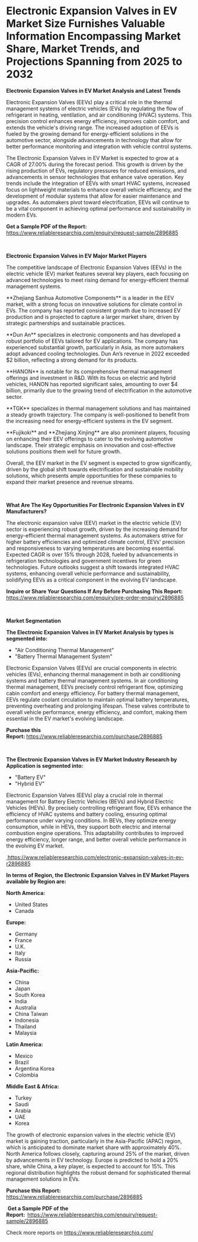 <p><h1>Electronic Expansion Valves in EV Market Size Furnishes Valuable Information Encompassing Market Share, Market Trends, and Projections Spanning from 2025 to 2032</h1></p><p><strong>Electronic Expansion Valves in EV Market Analysis and Latest Trends</strong></p>
<p><p>Electronic Expansion Valves (EEVs) play a critical role in the thermal management systems of electric vehicles (EVs) by regulating the flow of refrigerant in heating, ventilation, and air conditioning (HVAC) systems. This precision control enhances energy efficiency, improves cabin comfort, and extends the vehicle's driving range. The increased adoption of EEVs is fueled by the growing demand for energy-efficient solutions in the automotive sector, alongside advancements in technology that allow for better performance monitoring and integration with vehicle control systems.</p><p>The Electronic Expansion Valves in EV Market is expected to grow at a CAGR of 27.00% during the forecast period. This growth is driven by the rising production of EVs, regulatory pressures for reduced emissions, and advancements in sensor technologies that enhance valve operation. Key trends include the integration of EEVs with smart HVAC systems, increased focus on lightweight materials to enhance overall vehicle efficiency, and the development of modular systems that allow for easier maintenance and upgrades. As automakers pivot toward electrification, EEVs will continue to be a vital component in achieving optimal performance and sustainability in modern EVs.</p></p>
<p><strong>Get a Sample PDF of the Report:&nbsp;</strong> <a href="https://www.reliableresearchiq.com/enquiry/request-sample/2896885?utm_campaign=3006&utm_medium=2&utm_source=Github&utm_content=ia&utm_term=15032025&utm_id=electronic-expansion-valves-in-ev">https://www.reliableresearchiq.com/enquiry/request-sample/2896885</a></p>
<p>&nbsp;</p>
<p><strong>Electronic Expansion Valves in EV Major Market Players</strong></p>
<p><p>The competitive landscape of Electronic Expansion Valves (EEVs) in the electric vehicle (EV) market features several key players, each focusing on advanced technologies to meet rising demand for energy-efficient thermal management systems.</p><p>**Zhejiang Sanhua Automotive Components** is a leader in the EEV market, with a strong focus on innovative solutions for climate control in EVs. The company has reported consistent growth due to increased EV production and is projected to capture a larger market share, driven by strategic partnerships and sustainable practices.</p><p>**Dun An** specializes in electronic components and has developed a robust portfolio of EEVs tailored for EV applications. The company has experienced substantial growth, particularly in Asia, as more automakers adopt advanced cooling technologies. Dun An’s revenue in 2022 exceeded $2 billion, reflecting a strong demand for its products.</p><p>**HANON** is notable for its comprehensive thermal management offerings and investment in R&D. With its focus on electric and hybrid vehicles, HANON has reported significant sales, amounting to over $4 billion, primarily due to the growing trend of electrification in the automotive sector.</p><p>**TGK** specializes in thermal management solutions and has maintained a steady growth trajectory. The company is well-positioned to benefit from the increasing need for energy-efficient systems in the EV segment. </p><p>**Fujikoki** and **Zhejiang Xinjing** are also prominent players, focusing on enhancing their EEV offerings to cater to the evolving automotive landscape. Their strategic emphasis on innovation and cost-effective solutions positions them well for future growth.</p><p>Overall, the EEV market in the EV segment is expected to grow significantly, driven by the global shift towards electrification and sustainable mobility solutions, which presents ample opportunities for these companies to expand their market presence and revenue streams.</p></p>
<p>&nbsp;</p>
<p><strong>What Are The Key Opportunities For Electronic Expansion Valves in EV Manufacturers?</strong></p>
<p><p>The electronic expansion valve (EEV) market in the electric vehicle (EV) sector is experiencing robust growth, driven by the increasing demand for energy-efficient thermal management systems. As automakers strive for higher battery efficiencies and optimized climate control, EEVs' precision and responsiveness to varying temperatures are becoming essential. Expected CAGR is over 15% through 2028, fueled by advancements in refrigeration technologies and government incentives for green technologies. Future outlooks suggest a shift towards integrated HVAC systems, enhancing overall vehicle performance and sustainability, solidifying EEVs as a critical component in the evolving EV landscape.</p></p>
<p><strong>Inquire or Share Your Questions If Any Before Purchasing This Report:</strong> <a href="https://www.reliableresearchiq.com/enquiry/pre-order-enquiry/2896885?utm_campaign=3006&utm_medium=2&utm_source=Github&utm_content=ia&utm_term=15032025&utm_id=electronic-expansion-valves-in-ev">https://www.reliableresearchiq.com/enquiry/pre-order-enquiry/2896885</a></p>
<p>&nbsp;</p>
<p><strong>Market Segmentation</strong></p>
<p><strong>The Electronic Expansion Valves in EV Market Analysis by types is segmented into:</strong></p>
<p><ul><li>"Air Conditioning Thermal Management"</li><li>"Battery Thermal Management System"</li></ul></p>
<p><p>Electronic Expansion Valves (EEVs) are crucial components in electric vehicles (EVs), enhancing thermal management in both air conditioning systems and battery thermal management systems. In air conditioning thermal management, EEVs precisely control refrigerant flow, optimizing cabin comfort and energy efficiency. For battery thermal management, EEVs regulate coolant circulation to maintain optimal battery temperatures, preventing overheating and prolonging lifespan. These valves contribute to overall vehicle performance, energy efficiency, and comfort, making them essential in the EV market's evolving landscape.</p></p>
<p><strong>Purchase this Report:&nbsp;</strong><a href="https://www.reliableresearchiq.com/purchase/2896885?utm_campaign=3006&utm_medium=2&utm_source=Github&utm_content=ia&utm_term=15032025&utm_id=electronic-expansion-valves-in-ev">https://www.reliableresearchiq.com/purchase/2896885</a></p>
<p>&nbsp;</p>
<p><strong>The Electronic Expansion Valves in EV Market Industry Research by Application is segmented into:</strong></p>
<p><ul><li>"Battery EV"</li><li>"Hybrid EV"</li></ul></p>
<p><p>Electronic Expansion Valves (EEVs) play a crucial role in thermal management for Battery Electric Vehicles (BEVs) and Hybrid Electric Vehicles (HEVs). By precisely controlling refrigerant flow, EEVs enhance the efficiency of HVAC systems and battery cooling, ensuring optimal performance under varying conditions. In BEVs, they optimize energy consumption, while in HEVs, they support both electric and internal combustion engine operations. This adaptability contributes to improved energy efficiency, longer range, and better overall vehicle performance in the evolving EV market.</p></p>
<p><a href="https://www.reliableresearchiq.com/electronic-expansion-valves-in-ev-r2896885?utm_campaign=3006&utm_medium=2&utm_source=Github&utm_content=ia&utm_term=15032025&utm_id=electronic-expansion-valves-in-ev">&nbsp;https://www.reliableresearchiq.com/electronic-expansion-valves-in-ev-r2896885</a></p>
<p><strong>In terms of Region, the Electronic Expansion Valves in EV Market Players available by Region are:</strong></p>
<p>
    <p> <strong> North America: </strong>
        <ul>
            <li>United States</li>
            <li>Canada</li>
        </ul>
        </p> 
    <p> <strong> Europe: </strong>
        <ul>
            <li>Germany</li>
            <li>France</li>
            <li>U.K.</li>
            <li>Italy</li>
            <li>Russia</li>
        </ul>
        </p> 
    <p> <strong> Asia-Pacific: </strong>
        <ul>
            <li>China</li>
            <li>Japan</li>
            <li>South Korea</li>
            <li>India</li>
            <li>Australia</li>
            <li>China Taiwan</li>
            <li>Indonesia</li>
            <li>Thailand</li>
            <li>Malaysia</li>
        </ul>
        </p> 
    <p> <strong> Latin America: </strong>
        <ul>
            <li>Mexico</li>
            <li>Brazil</li>
            <li>Argentina Korea</li>
            <li>Colombia</li>
        </ul>
        </p> 
    <p> <strong> Middle East & Africa: </strong>
        <ul>
            <li>Turkey</li>
            <li>Saudi</li>
            <li>Arabia</li>
            <li>UAE</li>
            <li>Korea</li>
        </ul>
    </p>
    </p>
<p><p>The growth of electronic expansion valves in the electric vehicle (EV) market is gaining traction, particularly in the Asia-Pacific (APAC) region, which is anticipated to dominate market share with approximately 40%. North America follows closely, capturing around 25% of the market, driven by advancements in EV technology. Europe is predicted to hold a 20% share, while China, a key player, is expected to account for 15%. This regional distribution highlights the robust demand for sophisticated thermal management solutions in EVs.</p></p>
<p><strong>Purchase this Report: </strong><a href="https://www.reliableresearchiq.com/purchase/2896885?utm_campaign=3006&utm_medium=2&utm_source=Github&utm_content=ia&utm_term=15032025&utm_id=electronic-expansion-valves-in-ev">https://www.reliableresearchiq.com/purchase/2896885</a></p>
<p>&nbsp;<strong>Get a Sample PDF of the Report:&nbsp;&nbsp;</strong><a href="https://www.reliableresearchiq.com/enquiry/request-sample/2896885?utm_campaign=3006&utm_medium=2&utm_source=Github&utm_content=ia&utm_term=15032025&utm_id=electronic-expansion-valves-in-ev">https://www.reliableresearchiq.com/enquiry/request-sample/2896885</a></p>
<p><strong></strong></p>
<p>Check more reports on <a href="https://www.reliableresearchiq.com/?utm_campaign=3006&utm_medium=2&utm_source=Github&utm_content=ia&utm_term=15032025&utm_id=electronic-expansion-valves-in-ev">https://www.reliableresearchiq.com/</a></p>